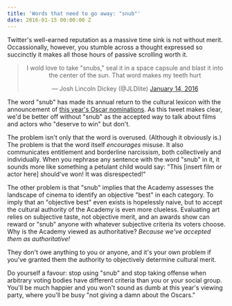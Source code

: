 ```yaml
---
title: 'Words that need to go away: "snub"'
date: 2016-01-15 00:00:00 Z
---
```


Twitter's well-earned reputation as a massive time sink is not without merit. Occassionally, however, you stumble across a thought expressed so succinctly it makes all those hours of passive scrolling worth it. 

<center><blockquote class="twitter-tweet" data-partner="tweetdeck"><p lang="en" dir="ltr">I wold love to take &quot;snubs,&quot; seal it in a space capsule and blast it into the center of the sun. That word makes my teeth hurt</p>&mdash; Josh Lincoln Dickey (@JLDlite) <a href="https://twitter.com/JLDlite/status/687661755284078594">January 14, 2016</a></blockquote>
<script async src="//platform.twitter.com/widgets.js" charset="utf-8"></script></center>

The word "snub" has made its annual return to the cultural lexicon with the announcement of [this year's Oscar nominations](http://www.cnn.com/2016/01/14/entertainment/oscar-nominations-2016/). As this tweet makes clear, we'd be better off without "snub" as the accepted way to talk about films and actors who "deserve to win" but don't. 

The problem isn't only that the word is overused. (Although it obviously is.) The problem is that the word itself _encourages_ misuse. It also communicates entitlement and borderline narcissism, both collectively and individually. When you rephrase any sentence with the word "snub" in it, it sounds more like something a petulant child would say: "This [insert film or actor here] should've won! It was disrespected!"

The other problem is that "snub" implies that the Academy assesses the landscape of cinema to identify an objective "best" in each category. To imply that an "objective best" even exists is hopelessly naive, but to accept the cultural authority of the Academy is even more clueless. Evaluating art relies on subjective taste, not objective merit, and an awards show can reward or "snub" anyone with whatever subjective criteria its voters choose. Why is the Academy viewed as authoritative? _Because we've accepted them as authoritative!_ 

They don't owe anything to you or anyone, and it's your own problem if you've granted them the authority to objectively determine cultural merit.

Do yourself a favour: stop using "snub" and stop taking offense when arbitrary voting bodies have different criteria than you or your social group. You'll be much happier and you won't sound as dumb at this year's viewing party, where you'll be busy "not giving a damn about the Oscars."